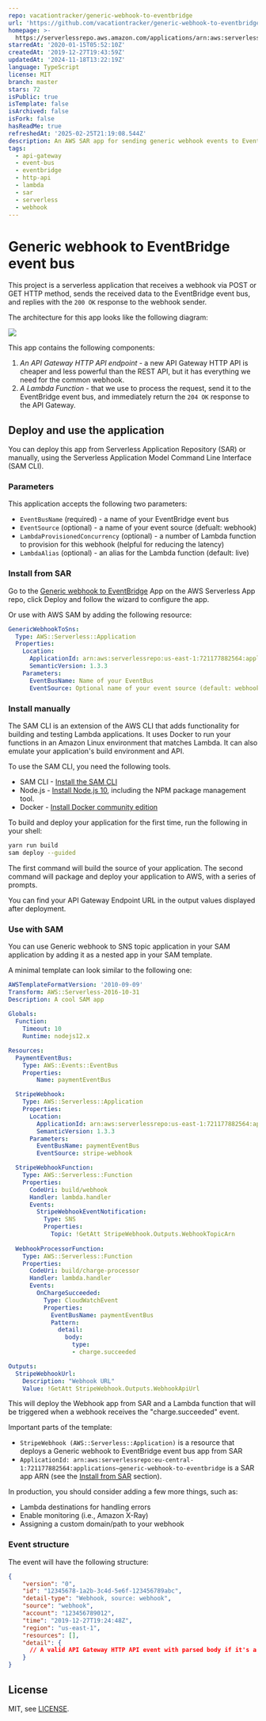 ```yaml
---
repo: vacationtracker/generic-webhook-to-eventbridge
url: 'https://github.com/vacationtracker/generic-webhook-to-eventbridge'
homepage: >-
  https://serverlessrepo.aws.amazon.com/applications/arn:aws:serverlessrepo:us-east-1:721177882564:applications~generic-webhook-to-eventbridge
starredAt: '2020-01-15T05:52:10Z'
createdAt: '2019-12-27T19:43:59Z'
updatedAt: '2024-11-18T13:22:19Z'
language: TypeScript
license: MIT
branch: master
stars: 72
isPublic: true
isTemplate: false
isArchived: false
isFork: false
hasReadMe: true
refreshedAt: '2025-02-25T21:19:08.544Z'
description: An AWS SAR app for sending generic webhook events to EventBridge event bus
tags:
  - api-gateway
  - event-bus
  - eventbridge
  - http-api
  - lambda
  - sar
  - serverless
  - webhook
---
```


# Generic webhook to EventBridge event bus

This project is a serverless application that receives a webhook via POST or GET HTTP method, sends the received data to the EventBridge event bus, and replies with the `200 OK` response to the webhook sender.

The architecture for this app looks like the following diagram:

![](./assets/generic-webhook-to-eventbridge.png)



This app contains the following components:

1. _An API Gateway HTTP API endpoint_ -  a new API Gateway HTTP API is cheaper and less powerful than the REST API, but it has everything we need for the common webhook.
2. _A Lambda Function_ - that we use to process the request, send it to the EventBridge event bus, and immediately return the `204 OK` response to the API Gateway.

## Deploy and use the application

You can deploy this app from Serverless Application Repository (SAR) or manually, using the Serverless Application Model Command Line Interface (SAM CLI).

### Parameters

This application accepts the following two parameters:

- `EventBusName` (required) - a name of your EventBridge event bus
- `EventSource` (optional) - a name of your event source (defualt: webhook)
- `LambdaProvisionedConcurrency` (optional) - a number of Lambda function to provision for this webhook (helpful for reducing the latency)
- `LambdaAlias` (optional) - an alias for the Lambda function (default: live)

### Install from SAR

Go to the [Generic webhook to EventBridge](https://serverlessrepo.aws.amazon.com/applications/arn:aws:serverlessrepo:us-east-1:721177882564:applications~generic-webhook-to-eventbridge) App on the AWS Serverless App repo, click Deploy and follow the wizard to configure the app.

Or use with AWS SAM by adding the following resource:

```yaml
GenericWebhookToSns:
  Type: AWS::Serverless::Application
  Properties:
    Location:
      ApplicationId: arn:aws:serverlessrepo:us-east-1:721177882564:applications~generic-webhook-to-eventbridge
      SemanticVersion: 1.3.3
    Parameters:
      EventBusName: Name of your EventBus
      EventSource: Optional name of your event source (default: webhook)
```

### Install manually

The SAM CLI is an extension of the AWS CLI that adds functionality for building and testing Lambda applications. It uses Docker to run your functions in an Amazon Linux environment that matches Lambda. It can also emulate your application's build environment and API.

To use the SAM CLI, you need the following tools.

* SAM CLI - [Install the SAM CLI](https://docs.aws.amazon.com/serverless-application-model/latest/developerguide/serverless-sam-cli-install.html)
* Node.js - [Install Node.js 10](https://nodejs.org/en/), including the NPM package management tool.
* Docker - [Install Docker community edition](https://hub.docker.com/search/?type=edition&offering=community)

To build and deploy your application for the first time, run the following in your shell:

```bash
yarn run build
sam deploy --guided
```

The first command will build the source of your application. The second command will package and deploy your application to AWS, with a series of prompts.

You can find your API Gateway Endpoint URL in the output values displayed after deployment.

### Use with SAM

You can use Generic webhook to SNS topic application in your SAM application by adding it as a nested app in your SAM template.

A minimal template can look similar to the following one:

```yaml
AWSTemplateFormatVersion: '2010-09-09'
Transform: AWS::Serverless-2016-10-31
Description: A cool SAM app
  
Globals:
  Function:
    Timeout: 10
    Runtime: nodejs12.x

Resources:
  PaymentEventBus: 
    Type: AWS::Events::EventBus
    Properties: 
        Name: paymentEventBus

  StripeWebhook:
    Type: AWS::Serverless::Application
    Properties:
      Location:
        ApplicationId: arn:aws:serverlessrepo:us-east-1:721177882564:applications/generic-webhook-to-eventbridge
        SemanticVersion: 1.3.3
      Parameters:
        EventBusName: paymentEventBus
        EventSource: stripe-webhook

  StripeWebhookFunction:
    Type: AWS::Serverless::Function
    Properties:
      CodeUri: build/webhook
      Handler: lambda.handler
      Events:
        StripeWebhookEventNotification:
          Type: SNS
          Properties:
            Topic: !GetAtt StripeWebhook.Outputs.WebhookTopicArn
            
  WebhookProcessorFunction:
    Type: AWS::Serverless::Function
    Properties:
      CodeUri: build/charge-processor
      Handler: lambda.handler
      Events:
        OnChargeSucceeded:
          Type: CloudWatchEvent
          Properties:
            EventBusName: paymentEventBus
            Pattern:
              detail:
                body:
                  type:
                  - charge.succeeded

Outputs:
  StripeWebhookUrl:
    Description: "Webhook URL"
    Value: !GetAtt StripeWebhook.Outputs.WebhookApiUrl
```


This will deploy the Webhook app from SAR and a Lambda function that will be triggered when a webhook receives the "charge.succeeded" event.

Important parts of the template:

- `StripeWebhook (AWS::Serverless::Application)` is a resource that deploys a Generic webhook to EventBridge event bus app from SAR
- `ApplicationId: arn:aws:serverlessrepo:eu-central-1:721177882564:applications~generic-webhook-to-eventbridge` is a SAR app ARN (see the [Install from SAR](#install-from-sar) section).

In production, you should consider adding a few more things, such as:

- Lambda destinations for handling errors
- Enable monitoring (i.e., Amazon X-Ray)
- Assigning a custom domain/path to your webhook

### Event structure

The event will have the following structure:

```json
{
    "version": "0",
    "id": "12345678-1a2b-3c4d-5e6f-123456789abc",
    "detail-type": "Webhook, source: webhook",
    "source": "webhook",
    "account": "123456789012",
    "time": "2019-12-27T19:24:48Z",
    "region": "us-east-1",
    "resources": [],
    "detail": {
      // A valid API Gateway HTTP API event with parsed body if it's a JSON
    }
}
```

## License

MIT, see [LICENSE](./LICENSE).
